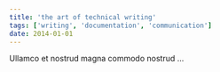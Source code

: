```yaml
---
title: 'the art of technical writing'
tags: ['writing', 'documentation', 'communication']
date: 2014-01-01
---
```


Ullamco et nostrud magna commodo nostrud ...
